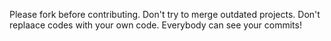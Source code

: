 Please fork before contributing.
Don't try to merge outdated projects.
Don't replaace codes with your own code.
Everybody can see your commits!

